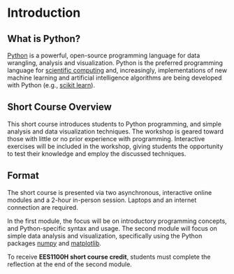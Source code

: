 Introduction
=======================

## What is Python?

[Python][python] is a powerful, open-source programming language for data wrangling, analysis and visualization. Python is the preferred programming language for [scientific computing][scipycomp] and, increasingly, implementations of new machine learning and artificial intelligence algorithms are being developed with Python (e.g., [scikit learn][sklearn]).

## Short Course Overview

This short course introduces students to Python programming, and simple analysis and data visualization techniques. The workshop is geared toward those with little or no prior experience with programming. Interactive exercises will be included in the workshop, giving students the opportunity to test their knowledge and employ the discussed techniques.

## Format
The short course is presented via two asynchronous, interactive online modules and a 2-hour in-person session. Laptops and an internet connection are required.

In the first module, the focus will be on introductory programming concepts, and Python-specific syntax and usage. The second module will focus on simple data analysis and visualization, specifically using the Python packages [numpy][numpy] and [matplotlib][plt].

To receive **EES1100H short course credit**, students must complete the reflection at the end of the second module.

[python]: https://www.python.org/
[scipycomp]: https://www.scipy.org/
[numpy]: https://numpy.org/
[plt]: https://matplotlib.org/
[sklearn]:https://scikit-learn.org/stable/
